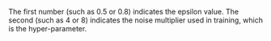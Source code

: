The first number (such as 0.5 or 0.8) indicates the epsilon value. 
The second (such as 4 or 8) indicates the noise multiplier used in training, which is the hyper-parameter.